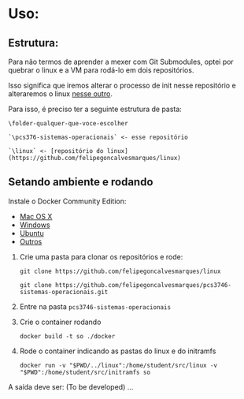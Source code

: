 # Uso:

## Estrutura:

Para não termos de aprender a mexer com Git Submodules, optei por quebrar o linux e a VM para rodá-lo em dois repositórios.

Isso significa que iremos alterar o processo de init nesse repositório e alteraremos o linux [nesse outro](https://github.com/felipegoncalvesmarques/linux).

Para isso, é preciso ter a seguinte estrutura de pasta:

`\folder-qualquer-que-voce-escolher`
  
    `\pcs376-sistemas-operacionais` <- esse repositório
    
    `\linux` <- [repositório do linux](https://github.com/felipegoncalvesmarques/linux)

## Setando ambiente e rodando

Instale o Docker Community Edition:
- [Mac OS X](https://store.docker.com/editions/community/docker-ce-desktop-mac)
- [Windows](https://store.docker.com/editions/community/docker-ce-desktop-windows)
- [Ubuntu](https://store.docker.com/editions/community/docker-ce-server-ubuntu)
- [Outros](https://www.docker.com/community-edition) 

1. Crie uma pasta para clonar os repositórios e rode:

   `git clone https://github.com/felipegoncalvesmarques/linux`

   `git clone https://github.com/felipegoncalvesmarques/pcs3746-sistemas-operacionais.git`

2. Entre na pasta `pcs3746-sistemas-operacionais`

3. Crie o container rodando 

   `docker build -t so ./docker`

4. Rode o container indicando as pastas do linux e do initramfs

   `docker run -v "$PWD/../linux":/home/student/src/linux -v "$PWD":/home/student/src/initramfs so`

A saída deve ser:
(To be developed) ...
